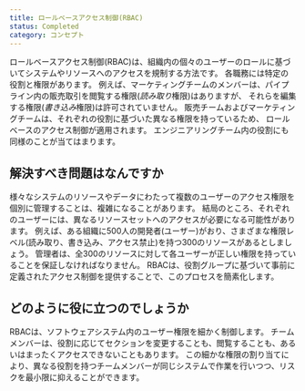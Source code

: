 ```yaml
---
title: ロールベースアクセス制御(RBAC)
status: Completed
category: コンセプト
---
```


ロールベースアクセス制御(RBAC)は、組織内の個々のユーザーのロールに基づいてシステムやリソースへのアクセスを規制する方法です。
各職務には特定の役割と権限があります。
例えば、マーケティングチームのメンバーは、パイプライン内の販売取引を閲覧する権限(*読み取り*権限)はありますが、
それらを編集する権限(*書き込み*権限)は許可されていません。
販売チームおよびマーケティングチームは、それぞれの役割に基づいた異なる権限を持っているため、
ロールベースのアクセス制御が適用されます。
エンジニアリングチーム内の役割にも同様のことが当てはまります。

## 解決すべき問題はなんですか

様々なシステムのリソースやデータにわたって複数のユーザーのアクセス権限を個別に管理することは、複雑になることがあります。
結局のところ、それぞれのユーザーには、異なるリソースセットへのアクセスが必要になる可能性があります。
例えば、ある組織に500人の開発者(ユーザー)がおり、さまざまな権限レベル(読み取り、書き込み、アクセス禁止)を持つ300のリソースがあるとしましょう。
管理者は、全300のリソースに対して各ユーザーが正しい権限を持っていることを保証しなければなりません。
RBACは、役割グループに基づいて事前に定義されたアクセス制御を提供することで、このプロセスを簡素化します。

## どのように役に立つのでしょうか

RBACは、ソフトウェアシステム内のユーザー権限を細かく制御します。
チームメンバーは、役割に応じてセクションを変更することも、閲覧することも、あるいはまったくアクセスできないこともあります。
この細かな権限の割り当てにより、異なる役割を持つチームメンバーが同じシステムで作業を行いつつ、リスクを最小限に抑えることができます。
